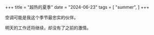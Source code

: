 +++
title = "超热的夏季"
date = "2024-06-23"
tags = [
    "summer",
]
+++

空调可能是我这个季节最忠实的伙伴。

明天的工作还将继续，却没有了之前的激情。
